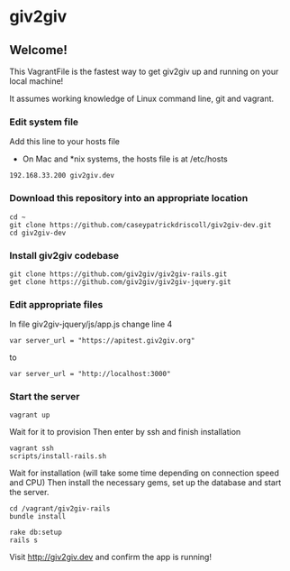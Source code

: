 # giv2giv 

## Welcome!

This VagrantFile is the fastest way to get giv2giv up and running on your local machine!

It assumes working knowledge of Linux command line, git and vagrant.

### Edit system file
Add this line to your hosts file
 - On Mac and *nix systems, the hosts file is at /etc/hosts

```
192.168.33.200 giv2giv.dev
```

### Download this repository into an appropriate location

```
cd ~
git clone https://github.com/caseypatrickdriscoll/giv2giv-dev.git
cd giv2giv-dev
```

### Install giv2giv codebase

```
git clone https://github.com/giv2giv/giv2giv-rails.git
get clone https://github.com/giv2giv/giv2giv-jquery.git
```

### Edit appropriate files

In file giv2giv-jquery/js/app.js change line 4

```
var server_url = "https://apitest.giv2giv.org"
```

to 

```
var server_url = "http://localhost:3000"
```

### Start the server

```
vagrant up
```

Wait for it to provision
Then enter by ssh and finish installation

```
vagrant ssh
scripts/install-rails.sh
```

Wait for installation (will take some time depending on connection speed and CPU)
Then install the necessary gems, set up the database and start the server.

```
cd /vagrant/giv2giv-rails
bundle install

rake db:setup
rails s
```

Visit http://giv2giv.dev and confirm the app is running!

